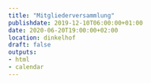 ```yaml
---
title: "Mitgliederversammlung"
publishdate: 2019-12-10T06:00:00+01:00
date: 2020-06-20T19:00:00+02:00
location: dinkelhof
draft: false
outputs:
- html
- calendar
---
```

